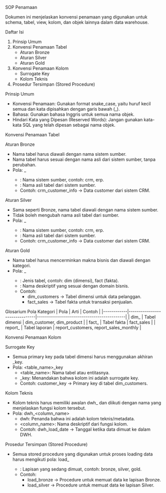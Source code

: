 SOP Penamaan

Dokumen ini menjelaskan konvensi penamaan yang digunakan untuk schema, tabel, view, kolom, dan objek lainnya dalam data warehouse.

Daftar Isi
1. Prinsip Umum
2. Konvensi Penamaan Tabel
   - Aturan Bronze
   - Aturan Silver
   - Aturan Gold
3. Konvensi Penamaan Kolom
   - Surrogate Key
   - Kolom Teknis
4. Prosedur Tersimpan (Stored Procedure)

Prinsip Umum
- Konvensi Penamaan: Gunakan format snake_case, yaitu huruf kecil semua dan kata dipisahkan dengan garis bawah (_).
- Bahasa: Gunakan bahasa Inggris untuk semua nama objek.
- Hindari Kata yang Dipesan (Reserved Words): Jangan gunakan kata-kata SQL yang telah dipesan sebagai nama objek.

Konvensi Penamaan Tabel

Aturan Bronze
- Nama tabel harus diawali dengan nama sistem sumber.
- Nama tabel harus sesuai dengan nama asli dari sistem sumber, tanpa perubahan.
- Pola: <sourcesystem>_<entity>
  - <sourcesystem>: Nama sistem sumber, contoh: crm, erp.
  - <entity>: Nama asli tabel dari sistem sumber.
  - Contoh: crm_customer_info → Data customer dari sistem CRM.

Aturan Silver
- Sama seperti Bronze, nama tabel diawali dengan nama sistem sumber.
- Tidak boleh mengubah nama asli tabel dari sumber.
- Pola: <sourcesystem>_<entity>
  - <sourcesystem>: Nama sistem sumber, contoh: crm, erp.
  - <entity>: Nama asli tabel dari sistem sumber.
  - Contoh: crm_customer_info → Data customer dari sistem CRM.

Aturan Gold
- Nama tabel harus mencerminkan makna bisnis dan diawali dengan kategori.
- Pola: <category>_<entity>
  - <category>: Jenis tabel, contoh: dim (dimensi), fact (fakta).
  - <entity>: Nama deskriptif yang sesuai dengan domain bisnis.
  - Contoh:
    - dim_customers → Tabel dimensi untuk data pelanggan.
    - fact_sales → Tabel fakta untuk transaksi penjualan.

Glosarium Pola Kategori
| Pola       | Arti                          | Contoh                                     |
|------------|-------------------------------|--------------------------------------------|
| dim_       | Tabel dimensi                 | dim_customer, dim_product                  |
| fact_      | Tabel fakta                   | fact_sales                                 |
| report_    | Tabel laporan                 | report_customers, report_sales_monthly     |

Konvensi Penamaan Kolom

Surrogate Key
- Semua primary key pada tabel dimensi harus menggunakan akhiran _key.
- Pola: <table_name>_key
  - <table_name>: Nama tabel atau entitasnya.
  - _key: Menandakan bahwa kolom ini adalah surrogate key.
  - Contoh: customer_key → Primary key di tabel dim_customers.

Kolom Teknis
- Kolom teknis harus memiliki awalan dwh_ dan diikuti dengan nama yang menjelaskan fungsi kolom tersebut.
- Pola: dwh_<column_name>
  - dwh: Penanda bahwa ini adalah kolom teknis/metadata.
  - <column_name>: Nama deskriptif dari fungsi kolom.
  - Contoh: dwh_load_date → Tanggal ketika data dimuat ke dalam DWH.

Prosedur Tersimpan (Stored Procedure)
- Semua stored procedure yang digunakan untuk proses loading data harus mengikuti pola: load_<layer>
  - <layer>: Lapisan yang sedang dimuat, contoh: bronze, silver, gold.
  - Contoh:
    - load_bronze → Procedure untuk memuat data ke lapisan Bronze.
    - load_silver → Procedure untuk memuat data ke lapisan Silver.
